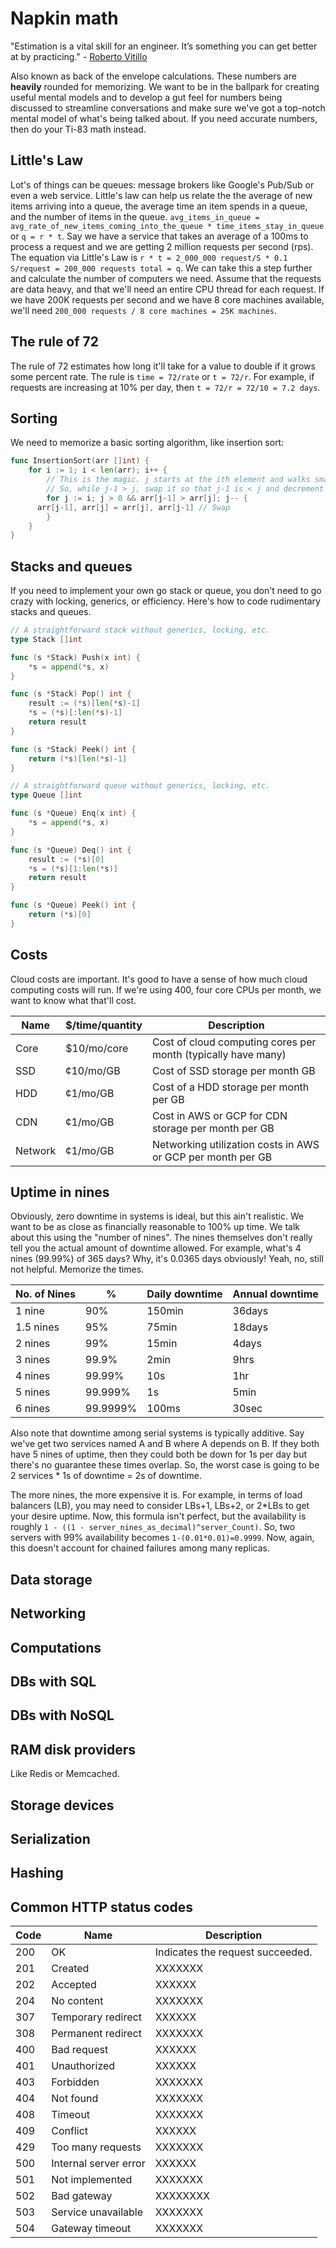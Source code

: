 # Napkin math
"Estimation is a vital skill for an engineer. It’s something you can get better at by practicing." - [Roberto Vitillo](https://robertovitillo.com/back-of-the-envelope-estimation-hacks/)

Also known as back of the envelope calculations. These numbers are **heavily** rounded for memorizing. We want to be in the ballpark for creating useful mental models and to develop a gut feel for numbers being discussed to streamline conversations and make sure we've got a top-notch mental model of what's being talked about. If you need accurate numbers, then do your Ti-83 math instead.

## Little's Law
Lot's of things can be queues: message brokers like Google's Pub/Sub or even a web service. Little's law can help us relate the the average of new items arriving into a queue, the average time an item spends in a queue, and the number of items in the queue.
`avg_items_in_queue = avg_rate_of_new_items_coming_into_the_queue * time_items_stay_in_queue` or `q = r * t`. Say we have a service that takes an average of a 100ms to process a request and we are getting 2 million requests per second (rps). The equation via Little's Law is `r * t = 2_000_000 request/S * 0.1 S/request = 200_000 requests total = q`. We can take this a step further and calculate the number of computers we need. Assume that the requests are data heavy, and that we'll need an entire CPU thread for each request. If we have 200K requests per second and we have 8 core machines available, we'll need `200_000 requests / 8 core machines = 25K machines`.

## The rule of 72
The rule of 72 estimates how long it'll take for a value to double if it grows some percent rate. The rule is `time = 72/rate` or `t = 72/r`. For example, if requests are increasing at 10% per day, then `t = 72/r = 72/10 = 7.2 days`.

## Sorting
We need to memorize a basic sorting algorithm, like insertion sort:
```go
func InsertionSort(arr []int) {
	for i := 1; i < len(arr); i++ {
		// This is the magic. j starts at the ith element and walks smaller elements to the front of the array.
		// So, while j-1 > j, swap it so that j-1 is < j and decrement j. Note j > 0 cause we're doing j-- stuff.
		for j := i; j > 0 && arr[j-1] > arr[j]; j-- {
      arr[j-1], arr[j] = arr[j], arr[j-1] // Swap
		}
	}
}
```

## Stacks and queues
If you need to implement your own go stack or queue, you don't need to go crazy with locking, generics, or efficiency. Here's how to code rudimentary stacks and queues.

```go
// A straightforward stack without generics, locking, etc.
type Stack []int

func (s *Stack) Push(x int) {
	*s = append(*s, x)
}

func (s *Stack) Pop() int {
	result := (*s)[len(*s)-1]
	*s = (*s)[:len(*s)-1]
	return result
}

func (s *Stack) Peek() int {
	return (*s)[len(*s)-1]
}
```

```go
// A straightforward queue without generics, locking, etc.
type Queue []int

func (s *Queue) Enq(x int) {
	*s = append(*s, x)
}

func (s *Queue) Deq() int {
	result := (*s)[0]
	*s = (*s)[1:len(*s)]
	return result
}

func (s *Queue) Peek() int {
	return (*s)[0]
}
```

## Costs
Cloud costs are important. It's good to have a sense of how much cloud computing costs will run. If we're using 400, four core CPUs per month, we want to know what that'll cost.

Name | $/time/quantity | Description
--- | --- | ---
Core | $10/mo/core | Cost of cloud computing cores per month (typically have many)
SSD | ¢10/mo/GB | Cost of SSD storage per month GB
HDD | ¢1/mo/GB | Cost of a HDD storage per month per GB
CDN | ¢1/mo/GB | Cost in AWS or GCP for CDN storage per month per GB
Network | ¢1/mo/GB | Networking utilization costs in AWS or GCP per month per GB

## Uptime in nines
Obviously, zero downtime in systems is ideal, but this ain't realistic. We want to be as close as financially reasonable to 100% up time. We talk about this using the "number of nines". The nines themselves don't really tell you the actual amount of downtime allowed. For example, what's 4 nines (99.99%) of 365 days? Why, it's 0.0365 days obviously! Yeah, no, still not helpful. Memorize the times.

| No. of Nines | %        | Daily downtime | Annual downtime |
|--------------|----------|----------------|-----------------|
| 1 nine       | 90%      | 150min         | 36days          |
| 1.5 nines    | 95%      | 75min          | 18days          |
| 2 nines      | 99%      | 15min          | 4days           |
| 3 nines      | 99.9%    | 2min           | 9hrs            |
| 4 nines      | 99.99%   | 10s            | 1hr             |
| 5 nines      | 99.999%  | 1s             | 5min            |
| 6 nines      | 99.9999% | 100ms          | 30sec           |

Also note that downtime among serial systems is typically additive. Say we've get two services named A and B where A depends on B. If they both have 5 nines of uptime, then they could both be down for 1s per day but there's no guarantee these times overlap. So, the worst case is going to be 2 services * 1s of downtime = 2s of downtime.

The more nines, the more expensive it is. For example, in terms of load balancers (LB), you may need to consider LBs+1, LBs+2, or 2*LBs to get your desire uptime. Now, this formula isn't perfect, but the availability is roughly `1 - ((1 - server_nines_as_decimal)^server_Count)`. So, two servers with 99% availability becomes `1-(0.01*0.01)=0.9999`. Now, again, this doesn't account for chained failures among many replicas.


## Data storage

## Networking

## Computations

## DBs with SQL

## DBs with NoSQL

## RAM disk providers
Like Redis or Memcached.

## Storage devices

## Serialization

## Hashing

## Common HTTP status codes
Code | Name | Description
--- | --- | ---
200 | OK | Indicates the request succeeded.
201 | Created | XXXXXXX
202 | Accepted | XXXXXX
204 | No content | XXXXXXX
307 | Temporary redirect | XXXXXX
308 | Permanent redirect | XXXXXXX
400 | Bad request | XXXXXX
401 | Unauthorized | XXXXXX
403 | Forbidden | XXXXXXX
404 | Not found | XXXXXXX
408 | Timeout | XXXXXXX
409 | Conflict | XXXXXX
429 | Too many requests | XXXXXXX
500 | Internal server error | XXXXXX
501 | Not implemented | XXXXXXX
502 | Bad gateway | XXXXXXXX
503 | Service unavailable | XXXXXXX
504 | Gateway timeout | XXXXXXX
